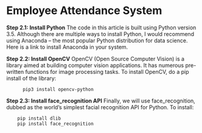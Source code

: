 # Employee Attendance System

**Step 2.1: Install Python**
The code in this article is built using Python version 3.5. Although there are multiple ways to install Python, I would recommend using Anaconda – the most popular Python distribution for data science. Here is a link to install Anaconda in your system.

**Step 2.2: Install OpenCV**
OpenCV (Open Source Computer Vision) is a library aimed at building computer vision applications. It has numerous pre-written functions for image processing tasks. To install OpenCV, do a pip install of the library:
```
      pip3 install opencv-python
```
**Step 2.3: Install face_recognition API**
Finally, we will use face_recognition, dubbed as the world’s simplest facial recognition API for Python. To install:
```
    pip install dlib
    pip install face_recognition
```
